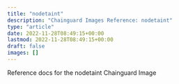 ```yaml
---
title: "nodetaint"
description: "Chainguard Images Reference: nodetaint"
type: "article"
date: 2022-11-28T08:49:15+00:00
lastmod: 2022-11-28T08:49:15+00:00
draft: false
images: []
---
```


Reference docs for the nodetaint Chainguard Image
